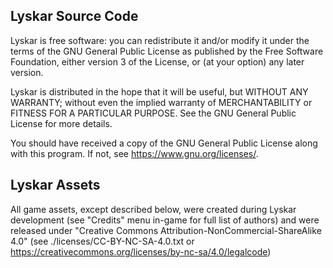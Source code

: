 ## Lyskar Source Code

Lyskar is free software: you can redistribute it and/or modify
it under the terms of the GNU General Public License as published by
the Free Software Foundation, either version 3 of the License, or
(at your option) any later version.

Lyskar is distributed in the hope that it will be useful,
but WITHOUT ANY WARRANTY; without even the implied warranty of
MERCHANTABILITY or FITNESS FOR A PARTICULAR PURPOSE.  See the
GNU General Public License for more details.

You should have received a copy of the GNU General Public License
along with this program. If not, see <https://www.gnu.org/licenses/>.

## Lyskar Assets

All game assets, except described below, were created during Lyskar development 
(see "Credits" menu in-game for full list of authors) and were released under 
"Creative Commons Attribution-NonCommercial-ShareAlike 4.0" 
(see ./licenses/CC-BY-NC-SA-4.0.txt or <https://creativecommons.org/licenses/by-nc-sa/4.0/legalcode>)
